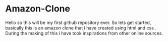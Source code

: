 # Amazon-Clone
Hello so this will be my first github repository ever.
So lets get started, basically this is an amazon clone that i have created using html and css .
During the making of this i have took inspirations from other online sources.
